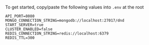 To get started, copy/paste the following values into `.env` at the root
```
API_PORT=8080
MONGO_CONNECTION_STRING=mongodb://localhost:27017/dnd
START_SERVER=true
CLUSTER_ENABLED=false
REDIS_CONNECTION_STRING=redis://localhost:6379
REDIS_TTL=300 
```
